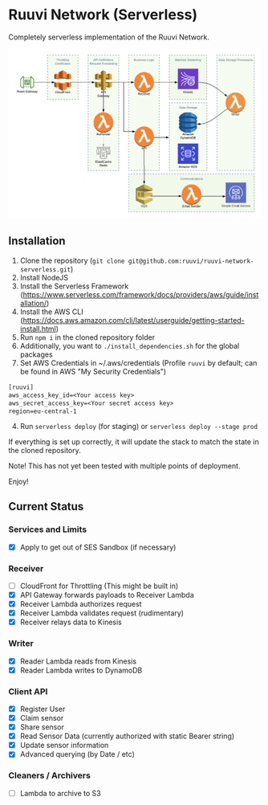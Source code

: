 # Ruuvi Network (Serverless)

Completely serverless implementation of the Ruuvi Network.

![Ruuvi Network Serverless Architecture](/doc/serverless.png)

## Installation

1. Clone the repository (`git clone git@github.com:ruuvi/ruuvi-network-serverless.git`)
2. Install NodeJS
3. Install the Serverless Framework (https://www.serverless.com/framework/docs/providers/aws/guide/installation/)
4. Install the AWS CLI (https://docs.aws.amazon.com/cli/latest/userguide/getting-started-install.html)
5. Run `npm i` in the cloned repository folder
6. Additionally, you want to `./install_dependencies.sh` for the global packages
7. Set AWS Credentials in ~/.aws/credentials (Profile `ruuvi` by default; can be found in AWS "My Security Credentials")
```
[ruuvi]
aws_access_key_id=<Your access key>
aws_secret_access_key=<Your secret access key>
region=eu-central-1
```
4. Run `serverless deploy` (for staging) or `serverless deploy --stage prod`

If everything is set up correctly, it will update the stack to match the state in the cloned repository.

Note! This has not yet been tested with multiple points of deployment.

Enjoy!

## Current Status

### Services and Limits
- [x] Apply to get out of SES Sandbox (if necessary)

### Receiver
- [ ] CloudFront for Throttling (This might be built in)
- [x] API Gateway forwards payloads to Receiver Lambda
- [x] Receiver Lambda authorizes request
- [x] Receiver Lambda validates request (rudimentary)
- [x] Receiver relays data to Kinesis

### Writer
- [x] Reader Lambda reads from Kinesis
- [x] Reader Lambda writes to DynamoDB

### Client API
- [x] Register User
- [x] Claim sensor
- [x] Share sensor
- [x] Read Sensor Data (currently authorized with static Bearer string)
- [x] Update sensor information
- [x] Advanced querying (by Date / etc)

### Cleaners / Archivers
- [ ] Lambda to archive to S3
